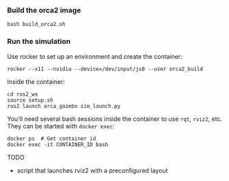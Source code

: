 ### Build the orca2 image
~~~
bash build_orca2.sh
~~~

### Run the simulation

Use rocker to set up an environment and create the container:
~~~
rocker --x11 --nvidia --device=/dev/input/js0 --user orca2_build
~~~

Inside the container:
~~~
cd ros2_ws
source setup.sh
ros2 launch orca_gazebo sim_launch.py
~~~

You'll need several bash sessions inside the container to use `rqt`, `rviz2`, etc.
They can be started with `docker exec`:
~~~
docker ps  # Get container id
docker exec -it CONTAINER_ID bash
~~~

TODO
* script that launches rviz2 with a preconfigured layout